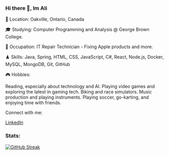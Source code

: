 ### Hi there 👋, Im Ali

📍 Location: Oakville, Ontario, Canada

🎓 Studying: Computer Programming and Analysis @ George Brown College.

💼 Occupation: IT Repair Technician - Fixing Apple products and more.

♟️ Skills: Java, Spring, HTML, CSS, JavaScript, C#, React, Node.js, Docker, MySQL, MongoDB, Git, GitHub

🎮 Hobbies:

Reading, especially about technology and AI.
Playing video games and exploring the latest in gaming tech.
Biking and race simulators.
Music production and playing instruments.
Playing soccer, go-karting, and enjoying time with friends.

Connect with me:

[LinkedIn](https://www.linkedin.com/in/ali-al-oraibi/)

### Stats:
[![GitHub Streak](http://github-readme-streak-stats.herokuapp.com?user=alialoraebi&theme=dark&hide_border=true)](https://git.io/streak-stats)
